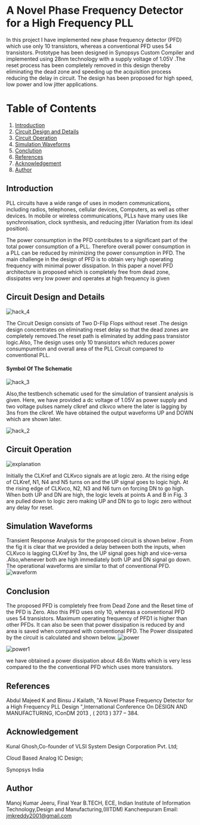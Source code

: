 # A Novel Phase Frequency Detector for a High Frequency PLL
In this project I have implemented new phase frequency detector (PFD) which use only 10 transistors, whereas a conventional PFD uses 54 transistors. Prototype has been designed in Synopsys Custom Compiler  and implemented using 28nm technology with a supply voltage of 1.05V .The reset process has been completely removed in this design thereby eliminating the dead zone and speeding up the acquisition process reducing the delay in circuit. The design has been proposed for high speed, low power and low jitter applications. 

# Table of Contents 
1. [Introduction](#Introduction) 
2. [Circuit Design and Details](#Circuit-Design-and-Details) 
3. [Circuit Operation](#Circuit-Operation) 
4. [Simulation Waveforms](#Simulation-Waveforms) 
5. [Conclution](#Conclution) 
6. [References](#References) 
7. [Acknowledgement](#Acknowledgement) 
8. [Author](#Author) 

## Introduction 
PLL circuits have a wide range of uses in modern communications, including
radios, telephones, cellular devices, Computers, as well as other devices. In mobile or
wireless communications, PLLs have many uses like synchronisation, clock synthesis,
and reducing jitter (Variation from its ideal position).

The power consumption in the PFD contributes to a significant part of the total power consumption of a PLL.
Therefore overall power consumption in a PLL can be reduced by minimizing the power consumption in PFD. The
main challenge in the design of PFD is to obtain very high operating frequency with minimal power dissipation. In this paper a novel PFD architecture is
proposed which is completely free from dead zone, dissipates very low power and operates at high frequency is given

## Circuit Design and Details 
![hack_4](https://user-images.githubusercontent.com/72538560/156032830-b93dff2e-d9d4-4770-bda5-49a0c96dcb31.png)

The Circuit Design consists of Two D-Flip Flops without reset .The design  design concentrates on eliminating reset delay so that the dead zones are completely
removed.The reset path is eliminated by adding pass transistor logic.Also, The design uses only 10 transistors which reduces power consumpumtion and overall area of the PLL Circuit compared to conventional PLL.
#### Symbol Of The Schematic
![hack_3](https://user-images.githubusercontent.com/72538560/156042098-5ff17e58-3fbd-4f99-a517-b38bacdef905.png)

Also,the testbench schematic used for the simulation of transient analysis is given. Here, we have provided a dc voltage of 1.05V as power supply and two voltage pulses namely clkref and clkvco where the later is lagging by 3ns from the clkref. We have obtained the output waveforms UP and DOWN which are shown later.

![hack_2](https://user-images.githubusercontent.com/72538560/156042981-e15ee473-f861-499c-946c-9280d2fac99d.png)

## Circuit Operation
![explanation](https://user-images.githubusercontent.com/72538560/156037554-811cdf36-3c28-4f8c-ad4c-9323ae9f17bf.png)

Initially the CLKref and CLKvco signals are at logic zero. At the rising edge of CLKref, N1, N4 and N5 turns on and the UP signal goes to logic high. At the
rising edge of CLKvco, N2, N3 and N6 turn on forcing DN to go high. When both UP and DN are high, the logic
levels at points A and B in Fig. 3 are pulled down to logic zero making UP and DN to go to logic zero without any
delay for reset. 

## Simulation Waveforms 
Transient Response Analysis for the proposed circuit is shown below . From the fig it is clear that we provided a delay between both the inputs, when CLKvco is
lagging CLKref by 3ns, the UP signal goes high and vice-versa .Also,whenever both are high immediately both UP and DN signal go
down. The operational waveforms are similar to that of conventional PFD.
![waveform](https://user-images.githubusercontent.com/72538560/156040612-88e9244c-62eb-40bf-ae18-12aaeb03f2eb.png)



## Conclusion 
The proposed PFD is completely free from Dead Zone and the Reset time of the PFD is Zero.
Also this PFD uses only 10, whereas a conventional PFD uses 54 transistors. Maximum operating frequency of PFD1 is
 higher than other PFDs. It can also be seen that power dissipation is reduced by
 and area is saved when compared with conventional PFD. The Power dissipated by the circuit is calculated and shown below.
![power](https://user-images.githubusercontent.com/72538560/156043913-5253712d-9a7f-4473-b384-01f7f98ecbac.png)

![power1](https://user-images.githubusercontent.com/72538560/156044744-d03dce3f-4e93-412a-950b-a252555a6689.png)

we have obtained a power dissipation about 48.6n Watts which is very less compared to the the conventional PFD which uses more transistors.



## References 
Abdul Majeed K and Binsu J Kailath, "A Novel Phase Frequency Detector for a High Frequency PLL
Design ",International Conference On DESIGN AND MANUFACTURING, IConDM 2013 
, ( 2013 ) 377 – 384. 

## Acknowledgement 
Kunal Ghosh,Co-founder of VLSI System Design Corporation Pvt. Ltd;

Cloud Based Analog IC Design;

Synopsys India

## Author 
Manoj Kumar Jeeru, Final Year B.TECH, ECE, Indian Institute of Information Technology,Design and Manufacturing,(IIITDM) Kancheepuram Email: jmkreddy2001@gmail.com
